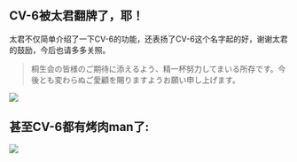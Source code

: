 ## CV-6被太君翻牌了，耶！

太君不仅简单介绍了一下CV-6的功能，还表扬了CV-6这个名字起的好，谢谢太君的鼓励，今后也请多多关照。

> 桐生会の皆様のご期待に添えるよう、精一杯努力してまいる所存です。今後とも変わらぬご愛顧を賜りますようお願い申し上げます。

![](https://s3.ax1x.com/2021/02/16/y6OH7d.png)

## 甚至CV-6都有烤肉man了:

![](https://s3.ax1x.com/2021/02/16/y6XT2V.png)